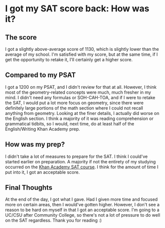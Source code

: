 # I got my SAT score back: How was it?

## The score
I got a slightly above-average score of 1130, which is slightly lower than the average of my school. I'm satisfied with my score, but at the same time, if I get the opportunity to retake it, I'll certainly get a higher score.

## Compared to my PSAT
I got a 1200 on my PSAT, and I didn't review for that at all. However, I think most of the geometry-related concepts were much, much fresher in my mind.
I didn't need any formulas or SOH-CAH-TOA, and if I were to retake the SAT, I would put a lot more focus on geometry, since there were definitely large portions of the math section where I could not recall anything from geometry.
Looking at the finer details, I actually did worse on the English section. I think a majority of it was reading comprehension or grammatical tidbits, so I would, next time, do at least half of the English/Writing Khan Academy prep. 

## How was my prep?
I didn't take a lot of measures to prepare for the SAT. I think I could've started earlier on preparation.
A majority if not the entirety of my studying occurred on the [Khan Academy SAT course](https://www.khanacademy.org/test-prep/digital-sat). I think
for the amount of time I put into it, I got an acceptable score. 

## Final Thoughts
At the end of the day, I got what I gave. Had I given more time and focused more on certain areas, then I would've gotten higher. 
However, I don't see a reason to be hard on myself in that I got an acceptable score.
I'm going to a UC/CSU after Community College, so there's not a lot of pressure to do well on the SAT regardless. Thank you for reading :)
<br><br>
